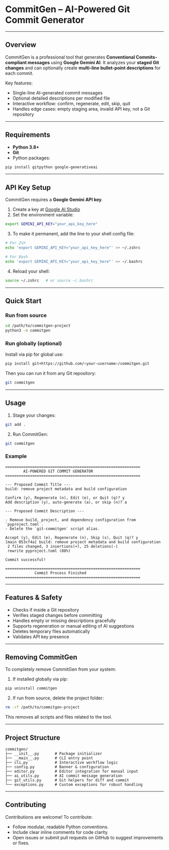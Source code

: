 # CommitGen – AI-Powered Git Commit Generator

---

## Overview

CommitGen is a professional tool that generates **Conventional Commits-compliant messages** using **Google Gemini AI**. It analyzes your **staged Git changes** and can optionally create **multi-line bullet-point descriptions** for each commit.

Key features:

* Single-line AI-generated commit messages
* Optional detailed descriptions per modified file
* Interactive workflow: confirm, regenerate, edit, skip, quit
* Handles edge cases: empty staging area, invalid API key, not a Git repository

---

## Requirements

* **Python 3.8+**
* **Git**
* Python packages:

```bash
pip install gitpython google-generativeai
```

---

## API Key Setup

CommitGen requires a **Google Gemini API key**.

1. Create a key at [Google AI Studio](https://aistudio.google.com/app/apikey)
2. Set the environment variable:

```bash
export GEMINI_API_KEY="your_api_key_here"
```

3. To make it permanent, add the line to your shell config file:

```bash
# For Zsh
echo 'export GEMINI_API_KEY="your_api_key_here"' >> ~/.zshrc

# For Bash
echo 'export GEMINI_API_KEY="your_api_key_here"' >> ~/.bashrc
```

4. Reload your shell:

```bash
source ~/.zshrc   # or source ~/.bashrc
```

---

## Quick Start

### Run from source

```bash
cd /path/to/commitgen-project
python3 -m commitgen
```

### Run globally (optional)

Install via pip for global use:

```bash
pip install git+https://github.com/<your-username>/commitgen.git
```

Then you can run it from any Git repository:

```bash
git commitgen
```

---

## Usage

1. Stage your changes:

```bash
git add .
```

2. Run CommitGen:

```bash
git commitgen
```

### Example

```
============================================================
        AI-POWERED GIT COMMIT GENERATOR
============================================================

--- Proposed Commit Title ---
build: remove project metadata and build configuration

Confirm (y), Regenerate (n), Edit (e), or Quit (q)? y
Add description (y), auto-generate (a), or skip (n)? a

--- Proposed Commit Description ---

- Remove build, project, and dependency configuration from `pyproject.toml`.
- Delete the `git-commitgen` script alias.

Accept (y), Edit (e), Regenerate (n), Skip (s), Quit (q)? y
[main 053cf4a] build: remove project metadata and build configuration
 2 files changed, 3 insertions(+), 25 deletions(-)
 rewrite pyproject.toml (88%)

Commit successful!

============================================================
             Commit Process Finished
============================================================
```

---

## Features & Safety

* Checks if inside a Git repository
* Verifies staged changes before committing
* Handles empty or missing descriptions gracefully
* Supports regeneration or manual editing of AI suggestions
* Deletes temporary files automatically
* Validates API key presence

---

## Removing CommitGen

To completely remove CommitGen from your system:

1. If installed globally via pip:

```bash
pip uninstall commitgen
```

2. If run from source, delete the project folder:

```bash
rm -rf /path/to/commitgen-project
```

This removes all scripts and files related to the tool.

---

## Project Structure

```
commitgen/
├── __init__.py       # Package initializer
├── __main__.py       # CLI entry point
├── cli.py            # Interactive workflow logic
├── config.py         # Banner & configuration
├── editor.py         # Editor integration for manual input
├── ai_utils.py       # AI commit message generation
├── git_utils.py      # Git helpers for diff and commit
└── exceptions.py     # Custom exceptions for robust handling
```

---

## Contributing

Contributions are welcome! To contribute:

* Follow modular, readable Python conventions.
* Include clear inline comments for code clarity.
* Open issues or submit pull requests on GitHub to suggest improvements or fixes.

